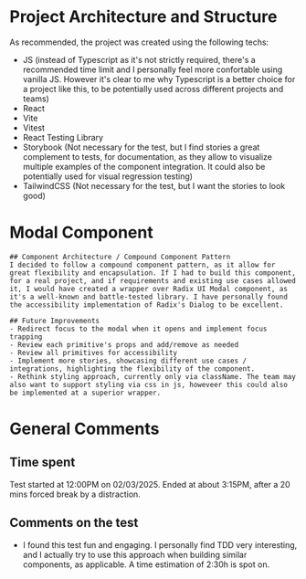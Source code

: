 # Project Architecture and Structure

As recommended, the project was created using the following techs:

- JS (instead of Typescript as it's not strictly required, there's a recommended time limit and I personally feel more confortable using vanilla JS. However it's clear to me why Typescript is a better choice for a project like this, to be potentially used across different projects and teams)
- React
- Vite
- Vitest
- React Testing Library
- Storybook (Not necessary for the test, but I find stories a great complement to tests, for documentation, as they allow to visualize multiple examples of the component integration. It could also be potentially used for visual regression testing)
- TailwindCSS (Not necessary for the test, but I want the stories to look good)

# Modal Component

    ## Component Architecture / Compound Component Pattern
    I decided to follow a compound component pattern, as it allow for great flexibility and encapsulation. If I had to build this component, for a real project, and if requirements and existing use cases allowed it, I would have created a wrapper over Radix UI Modal component, as it's a well-known and battle-tested library. I have personally found the accessibility implementation of Radix's Dialog to be excellent.

    ## Future Improvements
    - Redirect focus to the modal when it opens and implement focus trapping
    - Review each primitive's props and add/remove as needed
    - Review all primitives for accessibility
    - Implement more stories, showcasing different use cases / integrations, highlighting the flexibility of the component. 
    - Rethink styling approach, currently only via className. The team may also want to support styling via css in js, howeveer this could also be implemented at a superior wrapper.

# General Comments

## Time spent

Test started at 12:00PM on 02/03/2025. Ended at about 3:15PM, after a 20 mins forced break by a distraction.

## Comments on the test

- I found this test fun and engaging. I personally find TDD very interesting, and I actually try to use this approach when building similar components, as applicable. A time estimation of 2:30h is spot on.
